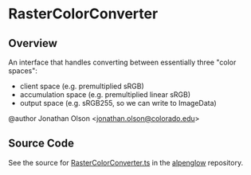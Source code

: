 # RasterColorConverter

## Overview

An interface that handles converting between essentially three "color spaces":
- client space (e.g. premultiplied sRGB)
- accumulation space (e.g. premultiplied linear sRGB)
- output space (e.g. sRGB255, so we can write to ImageData)

@author Jonathan Olson &lt;jonathan.olson@colorado.edu&gt;



## Source Code

See the source for [RasterColorConverter.ts](https://github.com/phetsims/alpenglow/blob/main/js/raster/RasterColorConverter.ts) in the [alpenglow](https://github.com/phetsims/alpenglow) repository.
